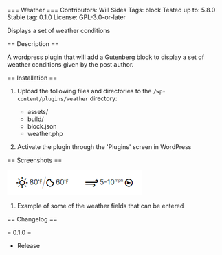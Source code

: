 === Weather ===
Contributors:      Will Sides
Tags:              block
Tested up to:      5.8.0
Stable tag:        0.1.0
License:           GPL-3.0-or-later

Displays a set of weather conditions

== Description ==

A wordpress plugin that will add a Gutenberg block to display a set of weather conditions given by the post author. 

== Installation ==

1. Upload the following files and directories to the `/wp-content/plugins/weather` directory:
	* assets/
	* build/
	* block.json
	* weather.php

2. Activate the plugin through the 'Plugins' screen in WordPress


== Screenshots ==

![Example 1](/assets/Screenshot-1.png?raw=true "Example 1")
1. Example of some of the weather fields that can be entered


== Changelog ==

= 0.1.0 =
* Release

